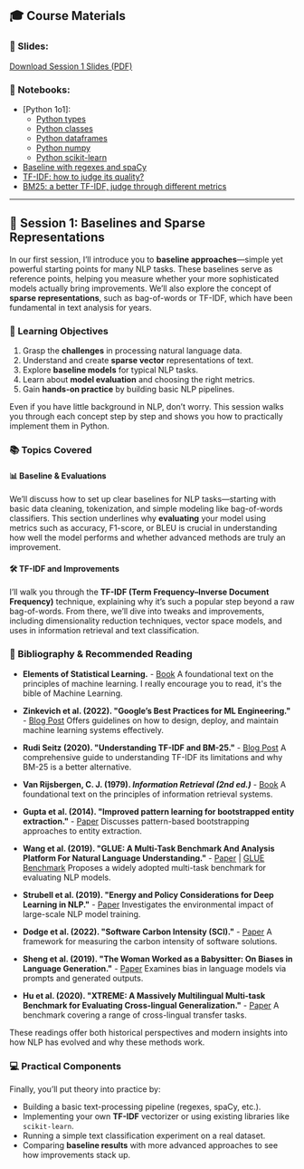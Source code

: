 ## 🎓 Course Materials

### 📑 Slides:

[Download Session 1 Slides (PDF)](../pdfs/2025_BSE_NLP_Session_1.pdf)

### 📓 Notebooks:

- [Python 1o1]:
    - [Python types](../notebooks/support/Session_1_1_Python_1o1_1.ipynb)
    - [Python classes](../notebooks/support/Session_1_1_Python_1o1_2.ipynb)
    - [Python dataframes](../notebooks/support/Session_1_1_Python_1o1_3.ipynb)
    - [Python numpy](../notebooks/support/Session_1_1_Python_1o1_4.ipynb)
    - [Python scikit-learn](../notebooks/support/Session_1_1_Python_1o1_5.ipynb)
- [Baseline with regexes and spaCy](Session_1_2_baselines.md)
- [TF-IDF: how to judge its quality?](Session_1_3_tfidf.md)
- [BM25: a better TF-IDF, judge through different metrics](Session_1_4_BM25.md)

---

## 🚀 Session 1: Baselines and Sparse Representations

In our first session, I’ll introduce you to **baseline approaches**—simple yet powerful starting points for many NLP tasks. These baselines serve as reference points, helping you measure whether your more sophisticated models actually bring improvements. We’ll also explore the concept of **sparse representations**, such as bag-of-words or TF-IDF, which have been fundamental in text analysis for years.

### 🎯 Learning Objectives

1. Grasp the **challenges** in processing natural language data.
2. Understand and create **sparse vector** representations of text.
3. Explore **baseline models** for typical NLP tasks.
4. Learn about **model evaluation** and choosing the right metrics.
5. Gain **hands-on practice** by building basic NLP pipelines.

Even if you have little background in NLP, don’t worry. This session walks you through each concept step by step and shows you how to practically implement them in Python.

### 📚 Topics Covered

#### 📊 Baseline & Evaluations

We’ll discuss how to set up clear baselines for NLP tasks—starting with basic data cleaning, tokenization, and simple modeling like bag-of-words classifiers. This section underlines why **evaluating** your model using metrics such as accuracy, F1-score, or BLEU is crucial in understanding how well the model performs and whether advanced methods are truly an improvement.

#### 🛠️ TF-IDF and Improvements

I’ll walk you through the **TF-IDF (Term Frequency–Inverse Document Frequency)** technique, explaining why it’s such a popular step beyond a raw bag-of-words. From there, we’ll dive into tweaks and improvements, including dimensionality reduction techniques, vector space models, and uses in information retrieval and text classification.

### 📖 Bibliography & Recommended Reading

- **Elements of Statistical Learning.**  - [Book](https://web.stanford.edu/~hastie/ElemStatLearn/)
  A foundational text on the principles of machine learning. I really encourage you to read, it's the bible of Machine Learning.

- **Zinkevich et al. (2022). "Google’s Best Practices for ML Engineering."** - [Blog Post](https://developers.google.com/machine-learning/guides/rules-of-ml)
  Offers guidelines on how to design, deploy, and maintain machine learning systems effectively.

- **Rudi Seitz (2020). "Understanding TF-IDF and BM-25."** - [Blog Post](https://kmwllc.com/index.php/2020/03/20/understanding-tf-idf-and-bm-25/)
  A comprehensive guide to understanding TF-IDF its limitations and why BM-25 is a better alternative.

- **Van Rijsbergen, C. J. (1979). _Information Retrieval (2nd ed.)_** - [Book](http://www.dcs.gla.ac.uk/Keith/Preface.html)
  A foundational text on the principles of information retrieval systems.

- **Gupta et al. (2014). "Improved pattern learning for bootstrapped entity extraction."** - [Paper](https://aclanthology.org/W14-1611/)
  Discusses pattern-based bootstrapping approaches to entity extraction.

- **Wang et al. (2019). "GLUE: A Multi-Task Benchmark And Analysis Platform For Natural Language Understanding."** - [Paper](https://aclanthology.org/W18-5446/) | [GLUE Benchmark](https://gluebenchmark.com)
  Proposes a widely adopted multi-task benchmark for evaluating NLP models.

- **Strubell et al. (2019). "Energy and Policy Considerations for Deep Learning in NLP."** - [Paper](https://aclanthology.org/P19-1355/)
  Investigates the environmental impact of large-scale NLP model training.

- **Dodge et al. (2022). "Software Carbon Intensity (SCI)."** - [Paper](https://arxiv.org/abs/2206.05229)
  A framework for measuring the carbon intensity of software solutions.

- **Sheng et al. (2019). "The Woman Worked as a Babysitter: On Biases in Language Generation."** - [Paper](https://aclanthology.org/D19-1339/)
  Examines bias in language models via prompts and generated outputs.

- **Hu et al. (2020). "XTREME: A Massively Multilingual Multi-task Benchmark for Evaluating Cross-lingual Generalization."** - [Paper](https://arxiv.org/abs/2003.11080)
  A benchmark covering a range of cross-lingual transfer tasks.

These readings offer both historical perspectives and modern insights into how NLP has evolved and why these methods work.

### 💻 Practical Components

Finally, you’ll put theory into practice by:

- Building a basic text-processing pipeline (regexes, spaCy, etc.).
- Implementing your own **TF-IDF** vectorizer or using existing libraries like `scikit-learn`.
- Running a simple text classification experiment on a real dataset.
- Comparing **baseline results** with more advanced approaches to see how improvements stack up.
